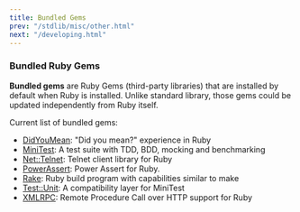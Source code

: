 ```yaml
---
title: Bundled Gems
prev: "/stdlib/misc/other.html"
next: "/developing.html"
---
```


### Bundled Ruby Gems

**Bundled gems** are Ruby Gems (third-party libraries) that are
installed by default when Ruby is installed. Unlike standard library,
those gems could be updated independently from Ruby itself.

Current list of bundled gems:

* <a href='https://github.com/yuki24/did_you_mean' class='remote'
  target='_blank'>DidYouMean</a>\: "Did you mean?" experience in Ruby
* <a href='https://github.com/seattlerb/minitest' class='remote'
  target='_blank'>MiniTest</a>\: A test suite with TDD, BDD, mocking and
  benchmarking
* <a href='https://github.com/ruby/net-telnet' class='remote'
  target='_blank'>Net::Telnet</a>\: Telnet client library for Ruby
* <a href='https://github.com/k-tsj/power_assert' class='remote'
  target='_blank'>PowerAssert</a>\: Power Assert for Ruby.
* <a href='https://github.com/ruby/rake' class='remote'
  target='_blank'>Rake</a>\: Ruby build program with capabilities
  similar to make
* <a href='https://github.com/test-unit/test-unit' class='remote'
  target='_blank'>Test::Unit</a>\: A compatibility layer for MiniTest
* <a href='https://github.com/ruby/xmlrpc' class='remote'
  target='_blank'>XMLRPC</a>\: Remote Procedure Call over HTTP support
  for Ruby

